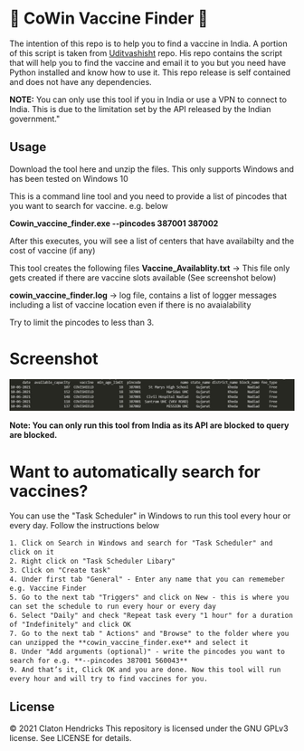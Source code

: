 # :syringe: CoWin Vaccine Finder :syringe:

The intention of this repo is to help you to find a vaccine in India. 
A portion of this script is taken from [Uditvashisht](https://github.com/uditvashisht/cowin-email-alerts) repo. His repo contains the script that will help you to find the vaccine and email it to you but you need have Python installed and know how to use it. 
This repo release is self contained and does not have any dependencies. 

**NOTE:** You can only use this tool if you in India or use a VPN to connect to India. This is due to the limitation set by the API released by the Indian government."

## Usage 
Download the tool here and unzip the files. This only supports Windows and has been tested on Windows 10

This is a command line tool and you need to provide a list of pincodes that you want to search for vaccine. e.g. below

**Cowin_vaccine_finder.exe --pincodes 387001 387002**

After this executes, you will see a list of centers that have availabilty and the cost of vaccine (if any)

<Snapshot here>

This tool creates the following files 
**Vaccine_Availablity.txt** -> This file only gets created if there are vaccine slots available (See screenshot below)

**cowin_vaccine_finder.log** -> log file, contains a list of logger messages including a list of vaccine location even if there is no avaialability

Try to limit the pincodes to less than 3. 

# Screenshot 
![image of vaccine screenshot](https://github.com/clatonhendricks/Cowin_vaccine_finder/blob/main/Vaccine_screenshot.jpg?raw=true)

**Note: You can only run this tool from India as its API are blocked to query are blocked.** 
  
  
# Want to automatically search for vaccines?
You can use the "Task Scheduler" in Windows to run this tool every hour or every day. Follow the instructions below
  
	1. Click on Search in Windows and search for "Task Scheduler" and click on it
	2. Right click on "Task Scheduler Libary"
	3. Click on "Create task"
	4. Under first tab "General" - Enter any name that you can rememeber e.g. Vaccine Finder
	5. Go to the next tab "Triggers" and click on New - this is where you can set the schedule to run every hour or every day
	6. Select "Daily" and check "Repeat task every "1 hour" for a duration of "Indefinitely" and click OK
	7. Go to the next tab " Actions" and "Browse" to the folder where you can unzipped the **cowin_vaccine_finder.exe** and select it
	8. Under "Add arguments (optional)" - write the pincodes you want to search for e.g. **--pincodes 387001 560043**
	9. And that’s it, Click OK and you are done. Now this tool will run every hour and will try to find vaccines for you. 


## License
© 2021 Claton Hendricks
This repository is licensed under the GNU GPLv3 license. See LICENSE for details.
